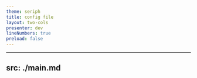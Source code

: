 ```yaml
---
theme: seriph
title: config file
layout: two-cols
presenter: dev
lineNumbers: true
preload: false
---
```


---
src: ./main.md
---

